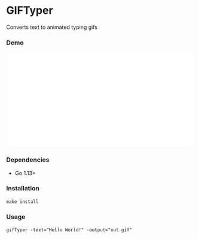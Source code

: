 # GIFTyper

Converts text to animated typing gifs

### Demo 
![Demo](out.gif)

### Dependencies
* Go 1.13+

### Installation
```
make install
```

### Usage
```shell
gifTyper -text="Hello World!" -output="out.gif"
```
